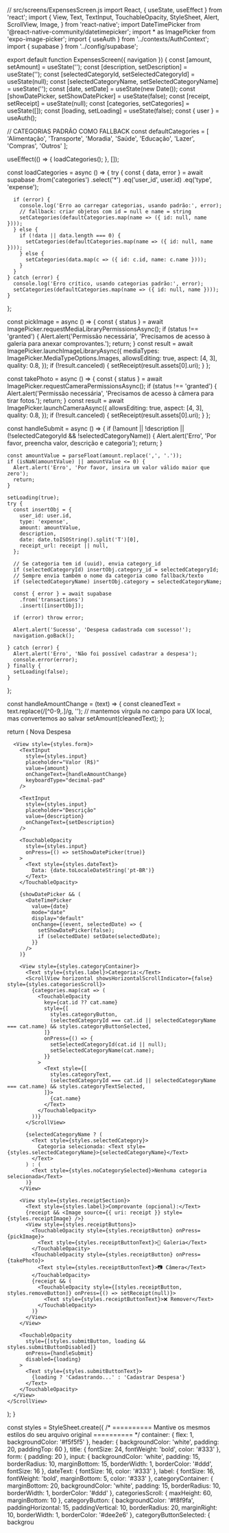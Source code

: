 // src/screens/ExpensesScreen.js
import React, { useState, useEffect } from 'react';
import {
  View,
  Text,
  TextInput,
  TouchableOpacity,
  StyleSheet,
  Alert,
  ScrollView,
  Image,
} from 'react-native';
import DateTimePicker from '@react-native-community/datetimepicker';
import * as ImagePicker from 'expo-image-picker';
import { useAuth } from '../contexts/AuthContext';
import { supabase } from '../config/supabase';

export default function ExpensesScreen({ navigation }) {
  const [amount, setAmount] = useState('');
  const [description, setDescription] = useState('');
  const [selectedCategoryId, setSelectedCategoryId] = useState(null);
  const [selectedCategoryName, setSelectedCategoryName] = useState('');
  const [date, setDate] = useState(new Date());
  const [showDatePicker, setShowDatePicker] = useState(false);
  const [receipt, setReceipt] = useState(null);
  const [categories, setCategories] = useState([]);
  const [loading, setLoading] = useState(false);
  const { user } = useAuth();

  // CATEGORIAS PADRÃO COMO FALLBACK
  const defaultCategories = [
    'Alimentação', 'Transporte', 'Moradia', 'Saúde',
    'Educação', 'Lazer', 'Compras', 'Outros'
  ];

  useEffect(() => {
    loadCategories();
  }, []);

  const loadCategories = async () => {
    try {
      const { data, error } = await supabase
        .from('categories')
        .select('*')
        .eq('user_id', user.id)
        .eq('type', 'expense');

      if (error) {
        console.log('Erro ao carregar categorias, usando padrão:', error);
        // fallback: criar objetos com id = null e name = string
        setCategories(defaultCategories.map(name => ({ id: null, name })));
      } else {
        if (!data || data.length === 0) {
          setCategories(defaultCategories.map(name => ({ id: null, name })));
        } else {
          setCategories(data.map(c => ({ id: c.id, name: c.name })));
        }
      }
    } catch (error) {
      console.log('Erro crítico, usando categorias padrão:', error);
      setCategories(defaultCategories.map(name => ({ id: null, name })));
    }
  };

  const pickImage = async () => {
    const { status } = await ImagePicker.requestMediaLibraryPermissionsAsync();
    if (status !== 'granted') {
      Alert.alert('Permissão necessária', 'Precisamos de acesso à galeria para anexar comprovantes.');
      return;
    }
    const result = await ImagePicker.launchImageLibraryAsync({
      mediaTypes: ImagePicker.MediaTypeOptions.Images,
      allowsEditing: true,
      aspect: [4, 3],
      quality: 0.8,
    });
    if (!result.canceled) {
      setReceipt(result.assets[0].uri);
    }
  };

  const takePhoto = async () => {
    const { status } = await ImagePicker.requestCameraPermissionsAsync();
    if (status !== 'granted') {
      Alert.alert('Permissão necessária', 'Precisamos de acesso à câmera para tirar fotos.');
      return;
    }
    const result = await ImagePicker.launchCameraAsync({
      allowsEditing: true,
      aspect: [4, 3],
      quality: 0.8,
    });
    if (!result.canceled) {
      setReceipt(result.assets[0].uri);
    }
  };

  const handleSubmit = async () => {
    if (!amount || !description || (!selectedCategoryId && !selectedCategoryName)) {
      Alert.alert('Erro', 'Por favor, preencha valor, descrição e categoria');
      return;
    }

    const amountValue = parseFloat(amount.replace(',', '.'));
    if (isNaN(amountValue) || amountValue <= 0) {
      Alert.alert('Erro', 'Por favor, insira um valor válido maior que zero');
      return;
    }

    setLoading(true);
    try {
      const insertObj = {
        user_id: user.id,
        type: 'expense',
        amount: amountValue,
        description,
        date: date.toISOString().split('T')[0],
        receipt_url: receipt || null,
      };

      // Se categoria tem id (uuid), envia category_id
      if (selectedCategoryId) insertObj.category_id = selectedCategoryId;
      // Sempre envia também o nome da categoria como fallback/texto
      if (selectedCategoryName) insertObj.category = selectedCategoryName;

      const { error } = await supabase
        .from('transactions')
        .insert([insertObj]);

      if (error) throw error;

      Alert.alert('Sucesso', 'Despesa cadastrada com sucesso!');
      navigation.goBack();

    } catch (error) {
      Alert.alert('Erro', 'Não foi possível cadastrar a despesa');
      console.error(error);
    } finally {
      setLoading(false);
    }
  };

  const handleAmountChange = (text) => {
    const cleanedText = text.replace(/[^0-9,.]/g, '');
    // mantemos vírgula no campo para UX local, mas convertemos ao salvar
    setAmount(cleanedText);
  };

  return (
    <ScrollView style={styles.container}>
      <View style={styles.header}>
        <Text style={styles.title}>Nova Despesa</Text>
      </View>

      <View style={styles.form}>
        <TextInput
          style={styles.input}
          placeholder="Valor (R$)"
          value={amount}
          onChangeText={handleAmountChange}
          keyboardType="decimal-pad"
        />

        <TextInput
          style={styles.input}
          placeholder="Descrição"
          value={description}
          onChangeText={setDescription}
        />

        <TouchableOpacity
          style={styles.input}
          onPress={() => setShowDatePicker(true)}
        >
          <Text style={styles.dateText}>
            Data: {date.toLocaleDateString('pt-BR')}
          </Text>
        </TouchableOpacity>

        {showDatePicker && (
          <DateTimePicker
            value={date}
            mode="date"
            display="default"
            onChange={(event, selectedDate) => {
              setShowDatePicker(false);
              if (selectedDate) setDate(selectedDate);
            }}
          />
        )}

        <View style={styles.categoryContainer}>
          <Text style={styles.label}>Categoria:</Text>
          <ScrollView horizontal showsHorizontalScrollIndicator={false} style={styles.categoriesScroll}>
            {categories.map(cat => (
              <TouchableOpacity
                key={cat.id ?? cat.name}
                style={[
                  styles.categoryButton,
                  (selectedCategoryId === cat.id || selectedCategoryName === cat.name) && styles.categoryButtonSelected,
                ]}
                onPress={() => {
                  setSelectedCategoryId(cat.id || null);
                  setSelectedCategoryName(cat.name);
                }}
              >
                <Text style={[
                  styles.categoryText,
                  (selectedCategoryId === cat.id || selectedCategoryName === cat.name) && styles.categoryTextSelected,
                ]}>
                  {cat.name}
                </Text>
              </TouchableOpacity>
            ))}
          </ScrollView>

          {selectedCategoryName ? (
            <Text style={styles.selectedCategory}>
              Categoria selecionada: <Text style={styles.selectedCategoryName}>{selectedCategoryName}</Text>
            </Text>
          ) : (
            <Text style={styles.noCategorySelected}>Nenhuma categoria selecionada</Text>
          )}
        </View>

        <View style={styles.receiptSection}>
          <Text style={styles.label}>Comprovante (opcional):</Text>
          {receipt && <Image source={{ uri: receipt }} style={styles.receiptImage} />}
          <View style={styles.receiptButtons}>
            <TouchableOpacity style={styles.receiptButton} onPress={pickImage}>
              <Text style={styles.receiptButtonText}>📁 Galeria</Text>
            </TouchableOpacity>
            <TouchableOpacity style={styles.receiptButton} onPress={takePhoto}>
              <Text style={styles.receiptButtonText}>📷 Câmera</Text>
            </TouchableOpacity>
            {receipt && (
              <TouchableOpacity style={[styles.receiptButton, styles.removeButton]} onPress={() => setReceipt(null)}>
                <Text style={styles.receiptButtonText}>❌ Remover</Text>
              </TouchableOpacity>
            )}
          </View>
        </View>

        <TouchableOpacity
          style={[styles.submitButton, loading && styles.submitButtonDisabled]}
          onPress={handleSubmit}
          disabled={loading}
        >
          <Text style={styles.submitButtonText}>
            {loading ? 'Cadastrando...' : 'Cadastrar Despesa'}
          </Text>
        </TouchableOpacity>
      </View>
    </ScrollView>
  );
}

const styles = StyleSheet.create({
  /* ========== Mantive os mesmos estilos do seu arquivo original ========== */
  container: { flex: 1, backgroundColor: '#f5f5f5' },
  header: { backgroundColor: 'white', padding: 20, paddingTop: 60 },
  title: { fontSize: 24, fontWeight: 'bold', color: '#333' },
  form: { padding: 20 },
  input: { backgroundColor: 'white', padding: 15, borderRadius: 10, marginBottom: 15, borderWidth: 1, borderColor: '#ddd', fontSize: 16 },
  dateText: { fontSize: 16, color: '#333' },
  label: { fontSize: 16, fontWeight: 'bold', marginBottom: 5, color: '#333' },
  categoryContainer: { marginBottom: 20, backgroundColor: 'white', padding: 15, borderRadius: 10, borderWidth: 1, borderColor: '#ddd' },
  categoriesScroll: { maxHeight: 60, marginBottom: 10 },
  categoryButton: { backgroundColor: '#f8f9fa', paddingHorizontal: 15, paddingVertical: 10, borderRadius: 20, marginRight: 10, borderWidth: 1, borderColor: '#dee2e6' },
  categoryButtonSelected: { backgrou
